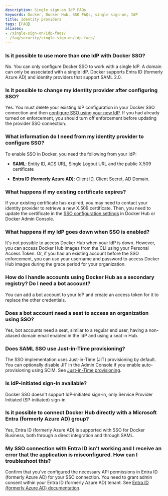 ```yaml
---
description: Single sign-on IdP FAQs
keywords: Docker, Docker Hub, SSO FAQs, single sign-on, IdP
title: Identity providers
tags: [FAQ]
aliases:
- /single-sign-on/idp-faqs/
- /faq/security/single-sign-on/idp-faqs/
---
```


### Is it possible to use more than one IdP with Docker SSO?

No. You can only configure Docker SSO to work with a single IdP. A domain can only be associated with a single IdP. Docker supports Entra ID (formerly Azure AD) and identity providers that support SAML 2.0.

### Is it possible to change my identity provider after configuring SSO?

Yes. You must delete your existing IdP configuration in your Docker SSO connection and then [configure SSO using your new IdP](/security/for-admins/single-sign-on/configure/configure-idp/). If you had already turned on enforcement, you should turn off enforcement before updating the provider SSO connection.

### What information do I need from my identity provider to configure SSO?

To enable SSO in Docker, you need the following from your IdP:

* **SAML**: Entity ID, ACS URL, Single Logout URL and the public X.509 certificate

* **Entra ID (formerly Azure AD)**: Client ID, Client Secret, AD Domain.

### What happens if my existing certificate expires?

If your existing certificate has expired, you may need to contact your identity provider to retrieve a new X.509 certificate. Then, you need to update the certificate in the [SSO configuration settings](/security/for-admins/single-sign-on/manage/#manage-sso-connections) in Docker Hub or Docker Admin Console.

### What happens if my IdP goes down when SSO is enabled?

It's not possible to access Docker Hub when your IdP is down. However, you can access Docker Hub images from the CLI using your Personal Access Token. Or, if you had an existing account before the SSO enforcement, you can use your username and password to access Docker Hub images during the grace period for your organization.

### How do I handle accounts using Docker Hub as a secondary registry? Do I need a bot account?

You can add a bot account to your IdP and create an access token for it to replace the other credentials.

### Does a bot account need a seat to access an organization using SSO?

Yes, bot accounts need a seat, similar to a regular end user, having a non-aliased domain email enabled in the IdP and using a seat in Hub.

### Does SAML SSO use Just-in-Time provisioning?

The SSO implementation uses Just-in-Time (JIT) provisioning by default. You can optionally disable JIT in the Admin Console if you enable auto-provisioning using SCIM. See [Just-in-Time provisioning](/security/for-admins/provisioning/just-in-time/).

### Is IdP-initiated sign-in available?

Docker SSO doesn't support IdP-initiated sign-in, only Service Provider Initiated (SP-initiated) sign-in.

### Is it possible to connect Docker Hub directly with a Microsoft Entra (formerly Azure AD) group?

Yes, Entra ID (formerly Azure AD) is supported with SSO for Docker Business, both through a direct integration and through SAML.

### My SSO connection with Entra ID isn't working and I receive an error that the application is misconfigured. How can I troubleshoot this?

Confirm that you've configured the necessary API permissions in Entra ID (formerly Azure AD) for your SSO connection. You need to grant admin consent within your Entra ID (formerly Azure AD) tenant. See [Entra ID (formerly Azure AD) documentation](https://learn.microsoft.com/en-us/azure/active-directory/manage-apps/grant-admin-consent?pivots=portal#grant-admin-consent-in-app-registrations).
